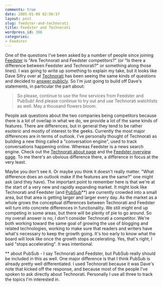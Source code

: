 ```yaml
---
comments: true
date: 2005-01-08 02:56:57
layout: post
slug: feedster-and-technorati
title: Feedster and Technorati
wordpress_id: 386
categories:
- Feedster
---
```


One of the questions I've been asked by a number of people since joining [Feedster](http://www.feedster.com) is "Are Technorati and Feedster competitors?" (or "Is there a difference between Feedster and Technorati?" or something along those lines). I was going to write up something to explain my take, but it looks like Dave Sifry over at [Technorati](http://www.technorati.com) has been seeing the same kinds of questions and decided to [answer publicly](http://www.sifry.com/alerts/archives/000268.html). So I'm just going to build off Dave's statements, in particular the part about:




> So please, continue to use the fine services from Feedster and PubSub! And please continue to try out and use Technorati watchlists as well. May a thousand flowers bloom.

People ask questions about the two companies being competitors because there is a lot of overlap in what we do, we provide a lot of the same kinds of features. There are differences, but in general they tend to be rather esoteric and mostly of interest to the geeks. Currently the most major differences are in terms of outlook. I've personally thought of Technorati as building a new thing called a "conversation engine", used to track conversations happening online. Whereas Feedster is a news search engine. Check out the [Technorati about page](http://www.technorati.com/about/) and the [Feedster overview page](http://feedster.blogs.com/corporate/overview/index.html). To me there's an obvious difference there, a difference in focus at the very least.





Maybe you don't see it. Or maybe you think it doesn't really matter. "What difference does an outlook make if the features are the same?" one might ask (and they have). The important point to remember here is that we're at the start of a very new and rapidly expanding market. It might look like Technorati and Feedster (and [PubSub](http://www.pubsub.com)**) are currently crowded into a small area, but that area is getting larger and larger every day. As the market as a whole grows the conceptual differences between Technorati and Feedster will turn into concrete differences in functionality. We still might end up competing in some areas, but there will be plenty of pie to go around. So my overall answer is no, I don't consider Technorati a competitor. We're both working toward the same goal of growing the use of blogging and related technologies, working to make sure that readers and writers have what's necessary to keep the growth going. It's too early to know what the board will look like once the growth stops accelerating. Yes, that's right, I said "stops accelerating". It was intentional.





** about PubSub - I say Technorati and Feedster, but PubSub really should be included in this as well. One major difference is that I think PubSub is already pretty well differentiated. I used Technorati because it was Dave's note that kicked off the response, and because most of the people I've spoken to ask directly about Technorati. Personally I use all three to track the topics I'm interested in.

